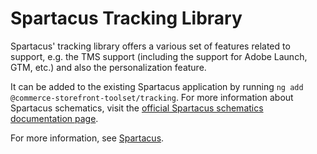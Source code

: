 # Spartacus Tracking Library

Spartacus' tracking library offers a various set of features related to support, e.g. the TMS support (including the support for Adobe Launch, GTM, etc.) and also the personalization feature.

It can be added to the existing Spartacus application by running `ng add @commerce-storefront-toolset/tracking`. For more information about Spartacus schematics, visit the [official Spartacus schematics documentation page](https://sap.github.io/spartacus-docs/schematics/).

For more information, see [Spartacus](https://github.com/SAP/spartacus).
